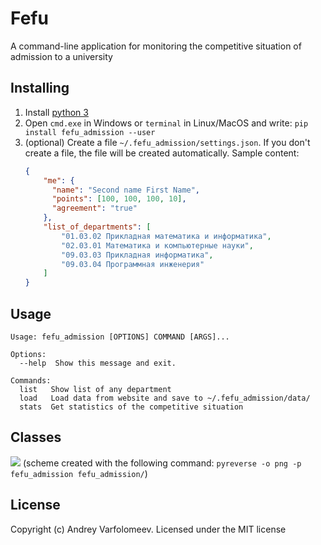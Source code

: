 Fefu
====

A command-line application for monitoring the competitive situation of admission to a university

## Installing
 1. Install [python 3](https://www.python.org/)
 2. Open ```cmd.exe``` in Windows or ```terminal``` in Linux/MacOS and write: ```pip install fefu_admission --user```
 3. (optional) Create a file ```~/.fefu_admission/settings.json```. If you don't create a file, the 
 file will be created automatically. Sample content:
    ```json
    {
        "me": {
          "name": "Second name First Name",
          "points": [100, 100, 100, 10],
          "agreement": "true"
        },
        "list_of_departments": [
            "01.03.02 Прикладная математика и информатика",
            "02.03.01 Математика и компьютерные науки",
            "09.03.03 Прикладная информатика",
            "09.03.04 Программная инженерия"
        ]
    }
    ```

## Usage

```
Usage: fefu_admission [OPTIONS] COMMAND [ARGS]...

Options:
  --help  Show this message and exit.

Commands:
  list   Show list of any department
  load   Load data from website and save to ~/.fefu_admission/data/
  stats  Get statistics of the competitive situation

```

## Classes

![](classes_fefu_admission.png)
(scheme created with the following command: ```pyreverse -o png -p fefu_admission fefu_admission/```)
## License

Copyright (c) Andrey Varfolomeev. Licensed under the MIT license